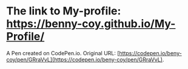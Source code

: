 # The link to My-profile: https://benny-coy.github.io/My-Profile/

A Pen created on CodePen.io. Original URL: [https://codepen.io/beny-coy/pen/GRraVvL](https://codepen.io/beny-coy/pen/GRraVvL).


